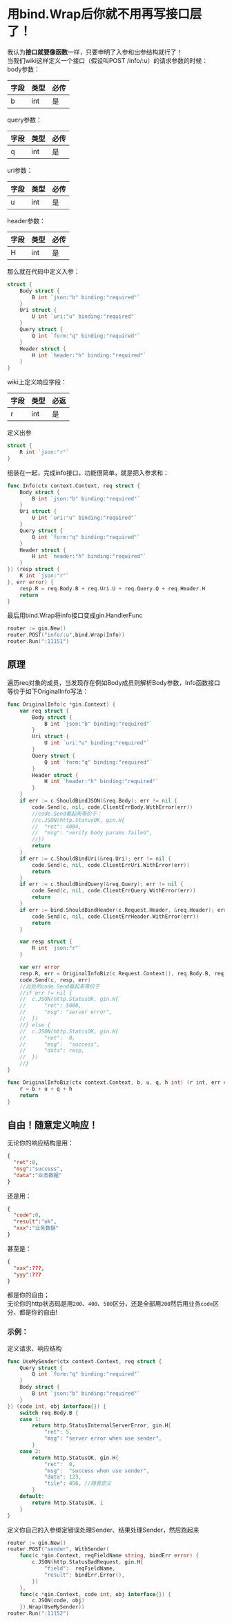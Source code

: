 # 用bind.Wrap后你就不用再写接口层了！
我认为**接口就要像函数**一样，只要申明了入参和出参结构就行了！  
当我们wiki这样定义一个接口（假设叫POST /info/:u）的请求参数的时候：  
body参数：  

| 字段 | 类型 | 必传 |
|-----|------|-----|
|  b  | int  | 是  |

query参数：

| 字段 | 类型 | 必传 |
|-----|------|-----|
|  q  | int  | 是  |

uri参数：

| 字段 | 类型 | 必传 |
|-----|------|-----|
|  u  | int  | 是  |

header参数：

| 字段 | 类型 | 必传 |
|-----|------|-----|
|  H  | int  | 是  |

那么就在代码中定义入参：
```go
struct {
	Body struct {
		B int `json:"b" binding:"required"`
	}
	Uri struct {
		U int `uri:"u" binding:"required"`
	}
	Query struct {
		Q int `form:"q" binding:"required"`
	}
	Header struct {
		H int `header:"h" binding:"required"`
	}
}
```

wiki上定义响应字段：

| 字段 | 类型 | 必返 |
|-----|------|-----|
|  r  | int  | 是  |

定义出参
```go
struct {
	R int `json:"r"`
}
```
组装在一起，完成info接口，功能很简单，就是把入参求和：
```go
func Info(ctx context.Context, req struct {
	Body struct {
		B int `json:"b" binding:"required"`
	}
	Uri struct {
		U int `uri:"u" binding:"required"`
	}
	Query struct {
		Q int `form:"q" binding:"required"`
	}
	Header struct {
		H int `header:"h" binding:"required"`
	}
}) (resp struct {
	R int `json:"r"`
}, err error) {
	resp.R = req.Body.B + req.Uri.U + req.Query.Q + req.Header.H
	return
}
```
最后用bind.Wrap将info接口变成gin.HandlerFunc
```go
router := gin.New()
router.POST("info/:u",bind.Wrap(Info))
router.Run(":11151")
```
## 原理
遍历req对象的成员，当发现存在例如Body成员则解析Body参数，Info函数接口等价于如下OriginalInfo写法：
```go
func OriginalInfo(c *gin.Context) {
	var req struct {
		Body struct {
			B int `json:"b" binding:"required"`
		}
		Uri struct {
			U int `uri:"u" binding:"required"`
		}
		Query struct {
			Q int `form:"q" binding:"required"`
		}
		Header struct {
			H int `header:"h" binding:"required"`
		}
	}
	if err := c.ShouldBindJSON(&req.Body); err != nil {
		code.Send(c, nil, code.ClientErrBody.WithError(err))
		//code.Send看起来等价于：
		//c.JSON(http.StatusOK, gin.H{
		//	"ret": 4004,
		//	"msg": "verify body params failed",
		//})
		return
	}
	if err := c.ShouldBindUri(&req.Uri); err != nil {
		code.Send(c, nil, code.ClientErrUri.WithError(err))
		return
	}
	if err := c.ShouldBindQuery(&req.Query); err != nil {
		code.Send(c, nil, code.ClientErrQuery.WithError(err))
		return
	}
	if err := bind.ShouldBindHeader(c.Request.Header, &req.Header); err != nil {
		code.Send(c, nil, code.ClientErrHeader.WithError(err))
		return
	}

	var resp struct {
		R int `json:"r"`
	}

	var err error
	resp.R, err = OriginalInfoBiz(c.Request.Context(), req.Body.B, req.Uri.U, req.Query.Q, req.Header.H)
	code.Send(c, resp, err)
	//此处的code.Send看起来等价于
	//if err != nil {
	//	c.JSON(http.StatusOK, gin.H{
	//		"ret": 5000,
	//		"msg": "server error",
	//	})
	//} else {
	//	c.JSON(http.StatusOK, gin.H{
	//		"ret":  0,
	//		"msg":  "success",
	//		"data": resp,
	//	})
	//}
}

func OriginalInfoBiz(ctx context.Context, b, u, q, h int) (r int, err error) {
	r = b + u + q + h
	return
}
```

## 自由！随意定义响应！
无论你的响应结构是用：
```json
{
  "ret":0,
  "msg":"success",
  "data":"业务数据"
}
```
还是用：
```json
{
  "code":0,
  "result":"ok",
  "xxx":"业务数据"
}
```
甚至是：
```json
{
  "xxx":???,
  "yyy":???
}
```
都是你的自由；  
无论你的http状态码是用`200`、`400`、`500`区分，还是全部用`200`然后用业务`code`区分，都是你的自由!  
### 示例：  
定义请求、响应结构
```go
func UseMySender(ctx context.Context, req struct {
	Query struct {
		Q int `form:"q" binding:"required"`
	}
	Body struct {
		B int `json:"b" binding:"required"`
	}
}) (code int, obj interface{}) {
	switch req.Body.B {
	case 1:
		return http.StatusInternalServerError, gin.H{
			"ret": 5,
			"msg": "server error when use sender",
		}
	case 2:
		return http.StatusOK, gin.H{
			"ret":  0,
			"msg":  "success when use sender",
			"data": 123,
			"tile": 456, //随意定义
		}
	default:
		return http.StatusOK, 1
	}
}
```
定义你自己的入参绑定错误处理Sender、结果处理Sender，然后跑起来
```go
router := gin.New()
router.POST("sender", WithSender(
	func(c *gin.Context, reqFieldName string, bindErr error) {
		c.JSON(http.StatusBadRequest, gin.H{
			"field":  reqFieldName,
			"result": bindErr.Error(),
		})
	},
	func(c *gin.Context, code int, obj interface{}) {
		c.JSON(code, obj)
	}).Wrap(UseMySender))
router.Run(":11152")
```
